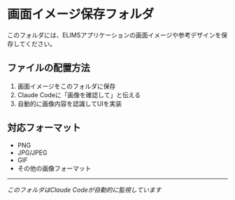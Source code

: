 # 画面イメージ保存フォルダ

このフォルダには、ELIMSアプリケーションの画面イメージや参考デザインを保存してください。

## ファイルの配置方法
1. 画面イメージをこのフォルダに保存
2. Claude Codeに「画像を確認して」と伝える
3. 自動的に画像内容を認識してUIを実装

## 対応フォーマット
- PNG
- JPG/JPEG
- GIF
- その他の画像フォーマット

---
*このフォルダはClaude Codeが自動的に監視しています*